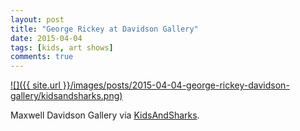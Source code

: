 ```yaml
---
layout: post
title: "George Rickey at Davidson Gallery"
date: 2015-04-04
tags: [kids, art shows]
comments: true
---
```

<a href='https://instagram.com/p/1Dw3q9Icly'>![]({{ site.url }}/images/posts/2015-04-04-george-rickey-davidson-gallery/kidsandsharks.png)</a>

Maxwell Davidson Gallery via <a href='https://instagram.com/kidsandsharks'>KidsAndSharks</a>.
